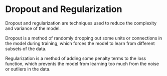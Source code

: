 # Dropout and Regularization

Dropout and regularization are techniques used to reduce the complexity and variance of the model.

Dropout is a method of randomly dropping out some units or connections in the model during training, which forces the model to learn from different subsets of the data.

Regularization is a method of adding some penalty terms to the loss function, which prevents the model from learning too much from the noise or outliers in the data.
